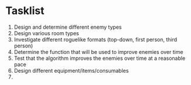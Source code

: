 # Tasklist
1. Design and determine different enemy types
2. Design various room types
3. Investigate different roguelike formats (top-down, first person, third person)
4. Determine the function that will be used to improve enemies over time
5. Test that the algorithm improves the enemies over time at a reasonable pace
6. Design different equipment/items/consumables
7. 